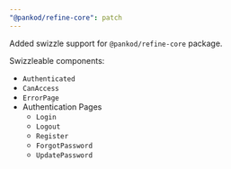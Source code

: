 ```yaml
---
"@pankod/refine-core": patch
---
```


Added swizzle support for `@pankod/refine-core` package.

Swizzleable components:

-   `Authenticated`
-   `CanAccess`
-   `ErrorPage`
-   Authentication Pages
    -   `Login`
    -   `Logout`
    -   `Register`
    -   `ForgotPassword`
    -   `UpdatePassword`
